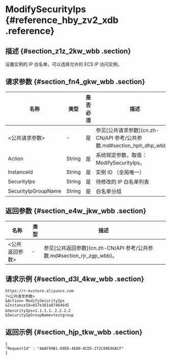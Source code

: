 # ModifySecurityIps {#reference_hby_zv2_xdb .reference}

## 描述 {#section_z1z_2kw_wbb .section}

设置实例的 IP 白名单，可以选择允许的 ECS IP 访问实例。

## 请求参数 {#section_fn4_gkw_wbb .section}

|名称|类型|是否必须|描述|
|--|--|----|--|
|<公共请求参数\>|-|是|参见[公共请求参数](cn.zh-CN/API 参考/公共参数.md#section_hph_dhp_wbb)。|
|Action|String|是|系统规定参数，取值：ModifySecurityIps。|
|InstanceId|String|是|实例 ID （全局唯一）|
|SecurityIps|String|是|待修改的 IP 白名单列表|
|SecurityIpGroupName|String|是|白名单分组|

## 返回参数 {#section_e4w_jkw_wbb .section}

|名称|类型|描述|
|--|--|--|
|<公共返回参数\>|-|参见[公共返回参数](cn.zh-CN/API 参考/公共参数.md#section_rjr_zgp_wbb)。|

## 请求示例 {#section_d3l_4kw_wbb .section}

```
https://r-kvstore.aliyuncs.com
?<公共请求参数>
&Action= ModifySecurityIps
&InstanceId=657e361a074646d5
&SecurityIps=1.1.1.1，2.2.2.2
&SecurityIpGroupName=testgroup
```

## 返回示例 {#section_hjp_tkw_wbb .section}

```
{
"RequestId" : "AAAF99B1-69ED-4E80-8CD5-272C09E46ACF"
}
```


